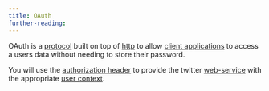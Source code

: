 ```yaml
---
title: OAuth
further-reading:
---
```

OAuth is a [protocol](/protocol) built on top of [http](/http) to allow [client applications](/client-server-model) to access a users data without needing to store their password.

You will use the [authorization header](http://oauth.net/core/1.0/#auth_header) to provide the twitter [web-service](/web-service) with the appropriate [user context](/authorization).
